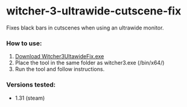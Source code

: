 # witcher-3-ultrawide-cutscene-fix
Fixes black bars in cutscenes when using an ultrawide monitor.

### How to use:
1. [Download Witcher3UltawideFix.exe](https://github.com/piittis/witcher-3-ultrawide-cutscene-fix/raw/master/Witcher3UltawideFix.exe) 
2. Place the tool in the same folder as witcher3.exe (/bin/x64/)
3. Run the tool and follow instructions.

### Versions tested:
* 1.31 (steam)
